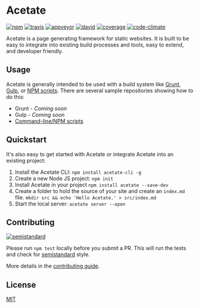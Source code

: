 # Acetate

[![npm][npm-image]][npm-url]
[![travis][travis-image]][travis-url]
[![appveyor][appveyor-image]][appveyor-url]
[![david][david-image]][david-url]
[![coverage][coverage-image]][coverage-url]
[![code-climate][code-climate-image]][code-climate-url]

[npm-image]: https://img.shields.io/npm/v/acetate.svg?style=flat-square
[npm-url]: https://www.npmjs.com/package/acetate
[travis-image]: https://img.shields.io/travis/patrickarlt/acetate.svg?style=flat-square&label=travis
[travis-url]: https://travis-ci.org/patrickarlt/acetate
[appveyor-image]: https://img.shields.io/appveyor/ci/patrickarlt/acetate.svg?style=flat-square&label=appveyor
[appveyor-url]: https://ci.appveyor.com/project/patrickarlt/acetate
[david-image]: https://img.shields.io/david/patrickarlt/acetate.svg?style=flat-square
[david-url]: https://david-dm.org/patrickarlt/acetate
[coverage-image]: https://img.shields.io/codeclimate/coverage/github/patrickarlt/acetate.svg?style=flat-square
[coverage-url]: https://codeclimate.com/github/patrickarlt/acetate
[code-climate-image]: https://img.shields.io/codeclimate/github/patrickarlt/acetate.svg?style=flat-square
[code-climate-url]: https://codeclimate.com/github/patrickarlt/acetate

Acetate is a page generating framework for static websites. It is built to be easy to integrate into existing build processes and tools, easy to extend, and developer friendly.

## Usage

Acetate is generally intended to be used with a build system like [Grunt](http://gruntjs.com/), [Gulp](http://gulpjs.com/), or [NPM scripts](http://blog.keithcirkel.co.uk/how-to-use-npm-as-a-build-tool/). There are several sample repositories showing how to do this:

* Grunt - *Coming soon*
* Gulp - *Coming soon*
* [Command-line/NPM scripts](https://github.com/patrickarlt/acetate-cli-sample)

## Quickstart

It's also easy to get started with Acetate or integrate Acetate into an existing project:

1. Install the Acetate CLI: `npm install acetate-cli -g`
2. Create a new Node JS project: `npm init`
3. Install Acetate in your project `npm install acetate --save-dev`
4. Create a folder to hold the source of your site and create an `index.md` file. `mkdir src && echo 'Hello Acetate.' > src/index.md`
5. Start the local server: `acetate server --open`

## Contributing

[![semistandard][semistandard-image]][semistandard-url]

Please run `npm test` locally before you submit a PR. This will run the tests and check for [semistandard](https://github.com/Flet/semistandard) style.

More details in the [contributing guide](CONTRIBUTING.md).

[standard-image]: https://cdn.rawgit.com/feross/standard/master/badge.svg
[standard-url]: https://github.com/feross/standard
[semistandard-image]: https://cdn.rawgit.com/flet/semistandard/master/badge.svg
[semistandard-url]: https://github.com/Flet/semistandard

## License

[MIT](LICENSE)
